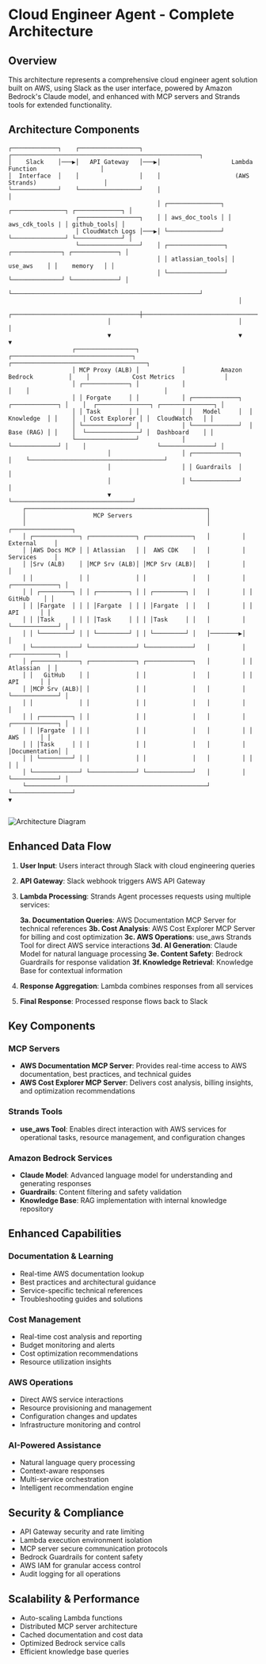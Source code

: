 # Cloud Engineer Agent - Complete Architecture

## Overview
This architecture represents a comprehensive cloud engineer agent solution built on AWS, using Slack as the user interface, powered by Amazon Bedrock's Claude model, and enhanced with MCP servers and Strands tools for extended functionality.

## Architecture Components

```
┌─────────────┐    ┌─────────────────┐    ┌─────────────────────────────────────────────────────┐
│    Slack    │───▶│   API Gateway   │───▶│                    Lambda Function                  │
│  Interface  │    │                 │    │                     (AWS Strands)                   │
└─────────────┘    └─────────────────┘    │                                                     │
                                          │ ┌───────────────┐ ┌───────────────┐ ┌─────────────┐ │
                   ┌─────────────────┐    │ │ aws_doc_tools │ │ aws_cdk_tools | │ github_tools│ │
                   │ CloudWatch Logs │───▶│ └───────────────┘ └───────────────┘ └─────────────┘ │
                   └─────────────────┘    │ ┌────────────────┐ ┌──────────────┐ ┌─────────────┐ │
                                          │ │ atlassian_tools│ │   use_aws    │ │    memory   │ │
                                          │ └────────────────┘ └──────────────┘ └─────────────┘ │
                                          └─────────────────────────────────────────────────────┘
                                                                 │
                            ┌────────────────────────────────────┼───────────────────────────────────────────┐
                            │                                    │                                           │
                            ▼                                    ▼                                           ▼
                  ┌─────────────────┐            ┌──────────────────────────────────┐    ┌──────────────────────────────────────┐
                  │ MCP Proxy (ALB) │            │          Amazon Bedrock          │    │            Cost Metrics              │
                  │ ┌─────────────┐ │            │                                  │    │                                      │  
                  │ │ Forgate     │ │            │ ┌─────────────┐  ┌─────────────┐ │    │  ┌───────────────┐ ┌───────────────┐ │
                  │ │ Task        │ │            │ │   Model     │  │  Knowledge  │ │    │  │ Cost Explorer │ │  CloudWatch   │ │
                  │ └─────────────┘ │            │ └─────────────┘  │  Base (RAG) │ │    │  └───────────────┘ │  Dashboard    │ │
                  └─────────────────┘            │                  └─────────────┘ │    │                    └───────────────┘ │
                            │                    │ ┌─────────────┐                  │    └──────────────────────────────────────┘  
                            │                    │ │ Guardrails  │                  │       
                            │                    │ └─────────────┘                  │    
                            ▼                    └──────────────────────────────────┘  
    ┌───────────────────────────────────────────────────┐                               
    │                   MCP Servers                     │             
    │                                                   │         ┌─────────────────┐           
    │ ┌─────────────┐ ┌─────────────┐ ┌─────────────┐   │         │    External     │           
    │ │AWS Docs MCP │ │ Atlassian   │ │  AWS CDK    │   │         │    Services     │         
    │ │Srv (ALB)    │ │MCP Srv (ALB)│ │MCP Srv (ALB)│   │         │                 │           
    │ │             │ │             │ │             │   │         │ ┌─────────────┐ │                              
    │ │ ┌─────────┐ │ │ ┌─────────┐ │ │ ┌─────────┐ │   │         │ │   GitHub    │ │                              
    │ │ │Fargate  │ │ │ │Fargate  │ │ │ │Fargate  │ │   │         │ │    API      │ │        
    │ │ │Task     │ │ │ │Task     │ │ │ │Task     │ │   │         │ └─────────────┘ │      
    │ │ └─────────┘ │ │ └─────────┘ │ │ └─────────┘ │   │────────▶│                 │       
    │ └─────────────┘ └─────────────┘ └─────────────┘   │         │ ┌─────────────┐ │       
    │ ┌─────────────┐ ┌─────────────┐ ┌─────────────┐   │         │ │  Atlassian  │ │        
    │ │   GitHub    │ │             │ │             │   │         │ │    API      │ │      
    │ │MCP Srv (ALB)│ │             │ │             │   │         │ └─────────────┘ │     
    │ │             │ │             │ │             │   │         │                 │ 
    │ │ ┌─────────┐ │ │             │ │             │   │         │ ┌─────────────┐ │                   
    │ │ │Fargate  │ │ │             │ │             │   │         │ │    AWS      │ │
    │ │ │Task     │ │ │             │ │             │   │         │ │Documentation│ │        
    │ │ └─────────┘ │ │             │ │             │   │         │ │             │ │        
    │ └─────────────┘ └─────────────┘ └─────────────┘   │         │ └─────────────┘ │         
    └───────────────────────────────────────────────────┘         └─────────────────┘    
▼                                                                      
                                                                         
```
![Architecture Diagram](generated-diagrams/cloud-engineer-architecture.png)

## Enhanced Data Flow

1. **User Input**: Users interact through Slack with cloud engineering queries
2. **API Gateway**: Slack webhook triggers AWS API Gateway
3. **Lambda Processing**: Strands Agent processes requests using multiple services:

   **3a. Documentation Queries**: AWS Documentation MCP Server for technical references
   **3b. Cost Analysis**: AWS Cost Explorer MCP Server for billing and cost optimization
   **3c. AWS Operations**: use_aws Strands Tool for direct AWS service interactions
   **3d. AI Generation**: Claude Model for natural language processing
   **3e. Content Safety**: Bedrock Guardrails for response validation
   **3f. Knowledge Retrieval**: Knowledge Base for contextual information

4. **Response Aggregation**: Lambda combines responses from all services
5. **Final Response**: Processed response flows back to Slack

## Key Components

### MCP Servers
- **AWS Documentation MCP Server**: Provides real-time access to AWS documentation, best practices, and technical guides
- **AWS Cost Explorer MCP Server**: Delivers cost analysis, billing insights, and optimization recommendations

### Strands Tools
- **use_aws Tool**: Enables direct interaction with AWS services for operational tasks, resource management, and configuration changes

### Amazon Bedrock Services
- **Claude Model**: Advanced language model for understanding and generating responses
- **Guardrails**: Content filtering and safety validation
- **Knowledge Base**: RAG implementation with internal knowledge repository

## Enhanced Capabilities

### Documentation & Learning
- Real-time AWS documentation lookup
- Best practices and architectural guidance
- Service-specific technical references
- Troubleshooting guides and solutions

### Cost Management
- Real-time cost analysis and reporting
- Budget monitoring and alerts
- Cost optimization recommendations
- Resource utilization insights

### AWS Operations
- Direct AWS service interactions
- Resource provisioning and management
- Configuration changes and updates
- Infrastructure monitoring and control

### AI-Powered Assistance
- Natural language query processing
- Context-aware responses
- Multi-service orchestration
- Intelligent recommendation engine

## Security & Compliance

- API Gateway security and rate limiting
- Lambda execution environment isolation
- MCP server secure communication protocols
- Bedrock Guardrails for content safety
- AWS IAM for granular access control
- Audit logging for all operations

## Scalability & Performance

- Auto-scaling Lambda functions
- Distributed MCP server architecture
- Cached documentation and cost data
- Optimized Bedrock service calls
- Efficient knowledge base queries